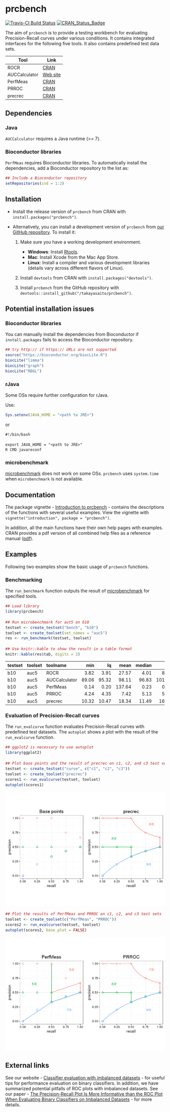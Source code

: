 prcbench
========

[![Travis-CI Build Status](https://travis-ci.org/takayasaito/prcbench.svg?branch=master)](https://travis-ci.org/takayasaito/prcbench) [![CRAN\_Status\_Badge](http://www.r-pkg.org/badges/version/prcbench)](http://cran.r-project.org/package=prcbench)

The aim of `prcbench` is to provide a testing workbench for evaluating Precision-Recall curves under various conditions. It contains integrated interfaces for the following five tools. It also contains predefined test data sets.

| Tool          | Link                                                |
|---------------|-----------------------------------------------------|
| ROCR          | [CRAN](https://cran.r-project.org/package=ROCR)     |
| AUCCalculator | [Web site](http://mark.goadrich.com/package=AUC)    |
| PerfMeas      | [CRAN](https://cran.r-project.org/package=PerfMeas) |
| PRROC         | [CRAN](https://cran.r-project.org/package=PRROC)    |
| precrec       | [CRAN](https://cran.r-project.org/package=precrec)  |

Dependencies
------------

### Java

`AUCCalculator` requires a Java runtime (\>= 7).

### Bioconductor libraries

`PerfMeas` requires Bioconductor libraries. To automatically install the dependencies, add a Bioconductor repository to the list as:

``` r
## Include a Bioconductor repository
setRepositories(ind = 1:2)
```

Installation
------------

-   Install the release version of `prcbench` from CRAN with `install.packages("prcbench")`.

-   Alternatively, you can install a development version of `prcbench` from [our GitHub repository](https://github.com/takayasaito/prcbench). To install it:

    1.  Make sure you have a working development environment.
        -   **Windows**: Install [Rtools](http://cran.r-project.org/bin/windows/Rtools/).
        -   **Mac**: Install Xcode from the Mac App Store.
        -   **Linux**: Install a compiler and various development libraries (details vary across different flavors of Linux).

    2.  Install `devtools` from CRAN with `install.packages("devtools")`.

    3.  Install `prcbench` from the GitHub repository with `devtools::install_github("/takayasaito/prcbench")`.

Potential installation issues
-----------------------------

### Bioconductor libraries

You can manually install the dependencies from Bioconductor if `install.packages` fails to access the Bioconductor repository.

``` r
## try http:// if https:// URLs are not supported
source("https://bioconductor.org/biocLite.R")
biocLite("limma")
biocLite("graph")
biocLite("RBGL")
```

### rJava

Some OSs require further configuration for rJava.

Use:

``` r
Sys.setenv(JAVA_HOME = "<path to JRE>")
```

or

    #!/bin/bash

    export JAVA_HOME = "<path to JRE>"
    R CMD javareconf

### microbenchmark

[microbenchmark](https://cran.r-project.org/package=microbenchmark) does not work on some OSs. `prcbench` uses `system.time` when `microbenchmark` is not available.

Documentation
-------------

The package vignette - [Introduction to prcbench](https://cran.r-project.org/web/packages/prcbench/vignettes/introduction.html) - contains the descriptions of the functions with several useful examples. View the vignette with `vignette("introduction", package = "prcbench")`.

In addition, all the main functions have their own help pages with examples. CRAN provides a pdf version of all combined help files as a reference manual ([pdf](https://cran.r-project.org/web/packages/prcbench/prcbench.pdf)).

Examples
--------

Following two examples show the basic usage of `prcbench` functions.

### Benchmarking

The `run_benchmark` function outputs the result of [microbenchmark](https://cran.r-project.org/package=microbenchmark) for specified tools.

``` r
## Load library
library(prcbench)

## Run microbenchmark for aut5 on b10
testset <- create_testset("bench", "b10")
toolset <- create_toolset(set_names = "auc5")
res <- run_benchmark(testset, toolset)

## Use knitr::kable to show the result in a table format
knitr::kable(res$tab, digits = 2)
```

| testset | toolset | toolname      |    min|     lq|    mean|  median|      uq|     max|  neval|
|:--------|:--------|:--------------|------:|------:|-------:|-------:|-------:|-------:|------:|
| b10     | auc5    | ROCR          |   3.82|   3.91|   27.57|    4.01|    8.92|  117.17|      5|
| b10     | auc5    | AUCCalculator |  89.06|  95.32|   98.11|   96.83|  101.02|  108.34|      5|
| b10     | auc5    | PerfMeas      |   0.14|   0.20|  137.64|    0.23|    0.26|  687.39|      5|
| b10     | auc5    | PRROC         |   4.24|   4.35|    7.42|    5.13|    5.75|   17.64|      5|
| b10     | auc5    | precrec       |  10.32|  10.47|   18.34|   11.49|   16.86|   42.59|      5|

### Evaluation of Precision-Recall curves

The `run_evalcurve` function evaluates Precision-Recall curves with predefined test datasets. The `autoplot` shows a plot with the result of the `run_evalcurve` function.

``` r
## ggplot2 is necessary to use autoplot
library(ggplot2)

## Plot base points and the result of precrec on c1, c2, and c3 test sets
testset <- create_testset("curve", c("c1", "c2", "c3"))
toolset <- create_toolset("precrec")
scores1 <- run_evalcurve(testset, toolset)
autoplot(scores1)
```

![](README_files/figure-markdown_github/unnamed-chunk-5-1.png)

``` r
## Plot the results of PerfMeas and PRROC on c1, c2, and c3 test sets
toolset <- create_toolset(c("PerfMeas", "PRROC"))
scores2 <- run_evalcurve(testset, toolset)
autoplot(scores2, base_plot = FALSE)
```

![](README_files/figure-markdown_github/unnamed-chunk-5-2.png)

External links
--------------

See our website - [Classifier evaluation with imbalanced datasets](https://classeval.wordpress.com/) - for useful tips for performance evaluation on binary classifiers. In addition, we have summarized potential pitfalls of ROC plots with imbalanced datasets. See our paper - [The Precision-Recall Plot Is More Informative than the ROC Plot When Evaluating Binary Classifiers on Imbalanced Datasets](http://journals.plos.org/plosone/article?id=10.1371/journal.pone.0118432) - for more details.
